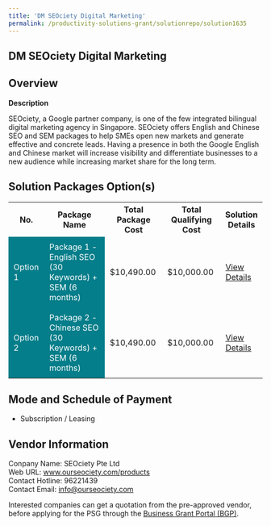```yaml
---
title: 'DM SEOciety Digital Marketing'
permalink: /productivity-solutions-grant/solutionrepo/solution1635
---
```


## DM SEOciety Digital Marketing

## Overview

**Description**

SEOciety, a Google partner company, is one of the few integrated bilingual digital marketing agency in Singapore. SEOciety offers English and Chinese SEO and SEM packages to help SMEs open new markets and generate effective and concrete leads.  Having a presence in both the Google English and Chinese market will increase visibility and differentiate businesses to a new audience while increasing market share for the long term.

## Solution Packages Option(s)

<table>
<tr>
<th><b>No.</b></th>
<th><b>Package Name</b></th>
<th><b>Total Package Cost</b></th>
<th><b>Total Qualifying Cost</b></th>
<th><b>Solution Details</b></th>
</tr>
<tr>
<td style='padding: 10px; background-color: #037E8A; color: #FFFFFF;'>Option 1</td>
<td style='padding: 10px; background-color: #037E8A; color: #FFFFFF;'>Package 1 - English SEO (30 Keywords) + SEM (6 months)</td>
<td style='padding: 10px;'>$10,490.00</td>
<td style='padding: 10px;'>$10,000.00</td>
<td style='padding: 10px;'><a href='/images/psg/SEOciety_DM_Digital_Marketing_Desensitised_Annex3_Part1.pdf' target='_blank'>View Details</a></td>
</tr>
<tr>
<td style='padding: 10px; background-color: #037E8A; color: #FFFFFF;'>Option 2</td>
<td style='padding: 10px; background-color: #037E8A; color: #FFFFFF;'>Package 2 - Chinese SEO (30 Keywords) + SEM (6 months)</td>
<td style='padding: 10px;'>$10,490.00</td>
<td style='padding: 10px;'>$10,000.00</td>
<td style='padding: 10px;'><a href='/images/psg/SEOciety_DM_Digital_Marketing_Desensitised_Annex3_Part2.pdf' target='_blank'>View Details</a></td>
</tr>
</table>

## Mode and Schedule of Payment

 - Subscription / Leasing

## Vendor Information

 Conpany Name: SEOciety Pte Ltd<br>Web URL: www.ourseociety.com/products <br>Contact Hotline: 96221439 <br>Contact Email: info@ourseociety.com

Interested companies can get a quotation from the pre-approved vendor, before applying for the PSG through the <a href='https://www.businessgrants.gov.sg/' target='_blank' rel='noopener'>Business Grant Portal (BGP)</a>.

<script src="/jquery/resize-tables.js"></script>
